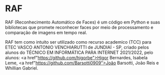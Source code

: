 # RAF
RAF (Reconhecimento Automático de Faces) é um código em Python e suas bibliotecas que promete reconhecer faces por meio de processamento e comparação de imagens em tempo real. 

RAF tem como intuito ser utilizado como recurso academico (TCC) para ETEC VASCO ANTONIO VENCHIARUTTI de JUNDIAÍ - SP, criado pelos alunos do TÉCNICO EM INFORMÁTICA PARA INTERNET 2021/2022, pelo alunos: <a href"https://github.com/higorbe">Higor Bernardes</a>, Isabela Leme, <a href"https://github.com/Barsotti0909">João Barsotti</a>, João Reis e Whillian Gabriel.

